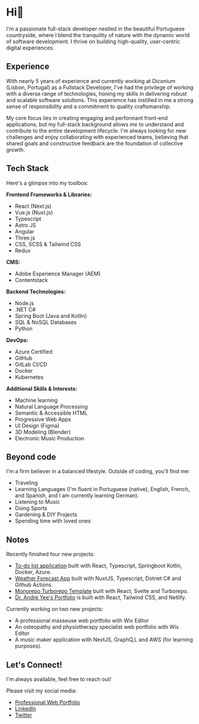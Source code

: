 # Hi👋

I'm a passionate full-stack developer nestled in the beautiful Portuguese countryside, where I blend the tranquility of nature with the dynamic world of software development. I thrive on building high-quality, user-centric digital experiences.

## Experience

With nearly 5 years of experience and currently working at Diconium (Lisbon, Portugal) as a Fullstack Developer, I've had the privilege of working with a diverse range of technologies, honing my skills in delivering robust and scalable software solutions. This experience has instilled in me a strong sense of responsibility and a commitment to quality craftsmanship.

My core focus lies in creating engaging and performant front-end applications, but my full-stack background allows me to understand and contribute to the entire development lifecycle. I'm always looking for new challenges and enjoy collaborating with experienced teams, believing that shared goals and constructive feedback are the foundation of collective growth.

## Tech Stack

Here's a glimpse into my toolbox:

**Frontend Frameworks & Libraries:**

* React (Next.js)
* Vue.js (Nuxt.js)
* Typescript
* Astro JS
* Angular
* Three.js
* CSS, SCSS & Tailwind CSS
* Redux

**CMS:**

* Adobe Experience Manager (AEM)
* Contentstack

**Backend Technologies:**

* Node.js
* .NET C#
* Spring Boot (Java and Kotlin)
* SQL & NoSQL Databases
* Python

**DevOps:**

* Azure Certified
* GitHub
* GitLab CI/CD
* Docker
* Kubernetes

**Additional Skills & Interests:**
* Machine learning
* Natural Language Processing
* Semantic & Accessible HTML
* Progressive Web Apps
* UI Design (Figma)
* 3D Modeling (Blender)
* Electronic Music Production

## Beyond code

I'm a firm believer in a balanced lifestyle. Outside of coding, you'll find me:

* Traveling
* Learning Languages (I'm fluent in Portuguese (native), English, French, and Spanish, and I am currently learning German).
* Listening to Music
* Doing Sports
* Gardening & DIY Projects
* Spending time with loved ones

## Notes

Recently finished four new projects: 
- [To-do list application](https://github.com/Johnnydev001/to-do-list-azure) built with React, Typescript, Springboot Kotlin, Docker, Azure.
- [Weather Forecast App](https://github.com/Johnnydev001/weather-forecast) built with NuxtJS, Typescript, Dotnet C# and Github Actions.
- [Monorepo Turborepo Template](https://github.com/Johnnydev001/mono-repo-turbo-template) built with React, Svelte and Turborepo.
- [Dr. André Yee's Portfolio](https://drandreyee.com/) is built with React, Tailwind CSS, and Netlify.

Currently working on two new projects:
- A professional masseuse web portfolio with Wix Editor
- An osteopathy and physiotherapy specialist web portfolio with Wix Editor
- A music maker application with NextJS, GraphQ,L and AWS (for learning purposes).

## Let's Connect!

I'm always available, feel free to reach out!

Please visit my social media: 

- [Professional Web Portfolio](https://joao-saraiva-dev.netlify.app/)
- [LinkedIn](https://www.linkedin.com/in/jo%C3%A3o-saraiva-ab662b197/)
- [Twitter](https://x.com/JohnnySaraiva00)
